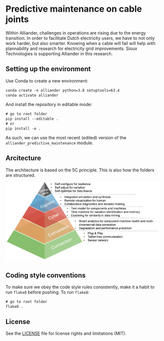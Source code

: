 # Predictive maintenance on cable joints
Within Alliander, challenges in operations are rising due to the energy transition. In order to facilitate Dutch electricity users, we have to not only work harder, but also smarter. Knowing when a cable will fail will help with plannability and research for electricity grid improvements. Sioux Technologies is supporting Alliander in this research.

## Setting up the environment
Use Conda to create a new environment:
```commandline
conda create -n alliander python=3.8 setuptools=63.4
conda activate alliander
```

And install the repository in editable mode:
```commandline
# go to root folder
pip install --editable .
# or
pip install -e .
```
As such, we can use the most recent (edited) version of the `alliander_predictive_maintenance` module.


## Arcitecture
The architecture is based on the 5C principle. This is also how the folders are structured.

![5C architecture](\doc\img\5C-architecture-for-Cyber-Physical-Systems-16.png)

## Coding style conventions
To make sure we obey the code style rules consistently, make it a habit to run `flake8` before pushing.
To run `flake8`:
```commandline
# go to root folder
flake8 .
```

## License

See the [LICENSE](LICENSE) file for license rights and limitations (MIT).
